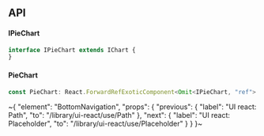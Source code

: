 

## API

#### IPieChart

```ts
interface IPieChart extends IChart {
}
```

#### PieChart

```ts
const PieChart: React.ForwardRefExoticComponent<Omit<IPieChart, "ref"> & React.RefAttributes<unknown>>;
```


~{
  "element": "BottomNavigation",
  "props": {
    "previous": {
      "label": "UI react: Path",
      "to": "/library/ui-react/use/Path"
    },
    "next": {
      "label": "UI react: Placeholder",
      "to": "/library/ui-react/use/Placeholder"
    }
  }
}~
